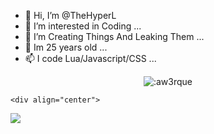 - 👋 Hi, I’m @TheHyperL
- 👀 I’m interested in Coding ...
- 🌱 I’m Creating Things And Leaking Them ...
- 💞️ Im 25 years old ...
- 📫 I code Lua/Javascript/CSS ...




<div align="center">
    <img src="https://count.getloli.com/get/@:aw3rque?theme=rule34" alt=":aw3rque" />
</div>

    <div align="center">
   <a href="https://discord.com/users/856541178115260466" target="_blank">
      <img src="https://lanyard-profile-readme.vercel.app/api/856541178115260466">
   </a>
</div>



